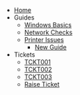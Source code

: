 - [Home](/README.md)
- Guides
  - [Windows Basics](/guides/WindowsBasics.md)
  - [Network Checks](/guides/NetworkChecks.md)
  - [Printer Issues](/guides/PrinterIssues.md)
     - [New Guide](/guides/NewGuideTemplate.md)
- Tickets
  - [TCKT001](/tickets/TCKT001.md)
  - [TCKT002](/tickets/TCKT002.md)
  - [TCKT003](/tickets/TCKT003.md)
  - [Raise Ticket](/tickets/NewTicketTemplate.md)
